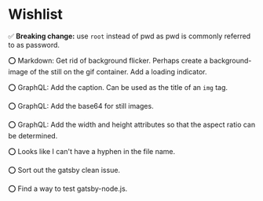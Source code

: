 # Wishlist

✅ **Breaking change:** use `root` instead of pwd as pwd is commonly referred to as password.

⭕ Markdown: Get rid of background flicker. Perhaps create a background-image of the still on the gif container. Add a loading indicator.

⭕ GraphQL: Add the caption. Can be used as the title of an `img` tag.

⭕ GraphQL: Add the base64 for still images.

⭕ GraphQL: Add the width and height attributes so that the aspect ratio can be determined.

⭕ Looks like I can't have a hyphen in the file name.

⭕ Sort out the gatsby clean issue.

⭕ Find a way to test gatsby-node.js.
